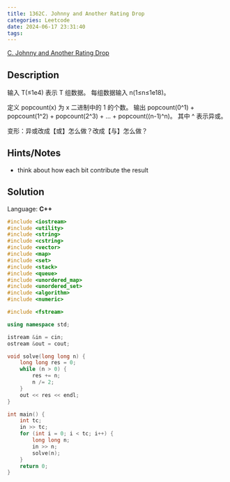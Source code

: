 ```yaml
---
title: 1362C. Johnny and Another Rating Drop
categories: Leetcode
date: 2024-06-17 23:31:40
tags:
---
```


[C. Johnny and Another Rating Drop](https://codeforces.com/problemset/problem/1362/C)

## Description

输入 T(≤1e4) 表示 T 组数据。
每组数据输入 n(1≤n≤1e18)。

定义 popcount(x) 为 x 二进制中的 1 的个数。
输出 popcount(0^1) + popcount(1^2) + popcount(2^3) + ... + popcount((n-1)^n)。
其中 ^ 表示异或。

变形：异或改成【或】怎么做？改成【与】怎么做？

## Hints/Notes

- think about how each bit contribute the result

## Solution

Language: **C++**

```C++
#include <iostream>
#include <utility>
#include <string>
#include <cstring>
#include <vector>
#include <map>
#include <set>
#include <stack>
#include <queue>
#include <unordered_map>
#include <unordered_set>
#include <algorithm>
#include <numeric>

#include <fstream>

using namespace std;

istream &in = cin;
ostream &out = cout;

void solve(long long n) {
    long long res = 0;
    while (n > 0) {
        res += n;
        n /= 2;
    }
    out << res << endl;
}

int main() {
    int tc;
    in >> tc;
    for (int i = 0; i < tc; i++) {
        long long n;
        in >> n;
        solve(n);
    }
    return 0;
}
```
